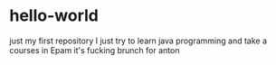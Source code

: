 # hello-world
just my first repository
I just try to learn java programming and take a courses in Epam
it's fucking brunch for anton 
